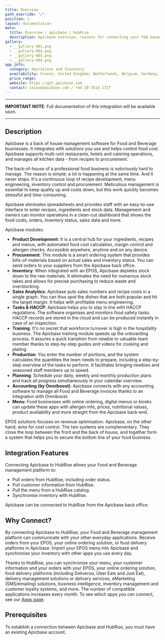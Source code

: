 ```yaml
---
title: Overview
path_override: "/"
position: 1
layout: documentation
meta:
  title: Overview | Apicbase | HubRise
  description: Apicbase overview, reasons for connecting your F&B management platform to HubRise and summary of integrated features. Synchronise data between apps you use.
gallery:
  - __gallery-001.png
  - __gallery-002.png
  - __gallery-003.png
  - __gallery-004.png
app_info:
  category: Operations and Inventory
  availability: France, United Kingdom, Netherlands, Belgium, Germany, Spain
  price_range:
  website: https://get.apicbase.com
  contact: sales@apicbase.com / +44 20 3514 1727
---
```


---

**IMPORTANT NOTE**: Full documentation of this integration will be available soon.

---

## Description

Apicbase is a back of house management software for Food and Beverage businesses. It integrates with solutions you use and helps control food cost. Apicbase supports multi-unit restaurants, hotels and catering operations, and manages all kitchen data - from recipes to procurement.

The back-of-house of a professional food business is notoriously hard to manage. The reason is simple: a lot is happening at the same time. And it never stops. It's a continuous loop of recipe development, menu engineering, inventory control and procurement. Meticulous management is essential to keep quality up and costs down, but this work quickly becomes stressful and time-consuming.

Apicbase eliminates spreadsheets and provides staff with an easy-to-use interface to enter recipes, ingredients and stock data. Management and owners can monitor operations in a clean-cut dashboard that shows the food costs, orders, inventory status, sales data and more.

Apicbase modules:

- **Product Development**: It is a central hub for your ingredients, recipes and menus, with automated food cost calculation, margin control and allergen checks. Accessible anywhere, anytime and on any device.
- **Procurement**: This module is a smart ordering system that provides bills-of-materials based on actual sales and inventory status. You can send orders to your suppliers from the Apicbase back office.
- **Inventory**: When integrated with an EPOS, Apicbase depletes stock down to the raw materials. It eliminates the need for numerous stock takes and allows for precise purchasing to reduce waste and overstocking.
- **Sales Analytics**: Apicbase puts sales numbers and recipe costs in a single graph. You can thus spot the dishes that are both popular and hit the target margin. It helps with profitable menu engineering.
- **Tasks & HACCP**: Apicbase helps you to stay in line with HACCP regulations. The software organises and monitors food safety tasks. HACCP records are stored in the cloud and can be produced instantly in case of an inspection.
- **Training**: It's no secret that workforce turnover is high in the hospitality business. The Apicbase training module speeds up the onboarding process. It assures a quick transition from newbie to valuable team member thanks to step-by-step guides and videos for cooking and plating.
- **Production**: You enter the number of portions, and the system calculates the quantities the team needs to prepare, including a step-by-step overview of the tasks to perform. It facilitates bringing newbies and seasoned staff members up to speed.
- **Planning**: Schedule your daily, weekly and monthly production plans and track all progress simultaneously in your calendar overview.
- **Accounting (by Omniboost)**: Apicbase connects with any accounting software to manage all Food and Beverage invoices thanks to an integration with Omniboost.
- **Menu**: Food businesses with online ordering, digital menus or kiosks can update these apps with allergen info, prices, nutritional values, product availability and more straight from the Apicbase back-end.

EPOS solutions focuses on revenue optimisation. Apicbase, on the other hand, aims for cost control. The two systems are complementary. They close the loop between the front and the back of house, and together form a system that helps you to secure the bottom line of your food business.

## Integration Features

Connecting Apicbase to HubRise allows your Food and Beverage management platform to:

- Pull orders from HubRise, including order status.
- Pull customer information from HubRise.
- Pull the menu from a HubRise catalog.
- Synchronise inventory with HubRise.

Apicbase can be connected to HubRise from the Apicbase back office.

## Why Connect?

By connecting Apicbase to HubRise, your Food and Beverage management platform can communicate with your other everyday applications. Receive orders from your EPOS, your online ordering solution, or food delivery platforms in Apicbase. Import your EPOS menu into Apicbase and synchronise your inventory with other apps you use every day.

Thanks to HubRise, you can synchronise your menu, your customer information and your orders with your EPOS, your online ordering solution, food delivery platforms (including Deliveroo, Uber Eats and Just Eat), delivery management solutions or delivery services, eMarketing (SMS/emailing) solutions, business intelligence, inventory management and customer loyalty systems, and more. The number of compatible applications increases every month. To see which apps you can connect, see our [Apps page](/apps).

## Prerequisites

To establish a connection between Apicbase and HubRise, you must have an existing Apicbase account.
